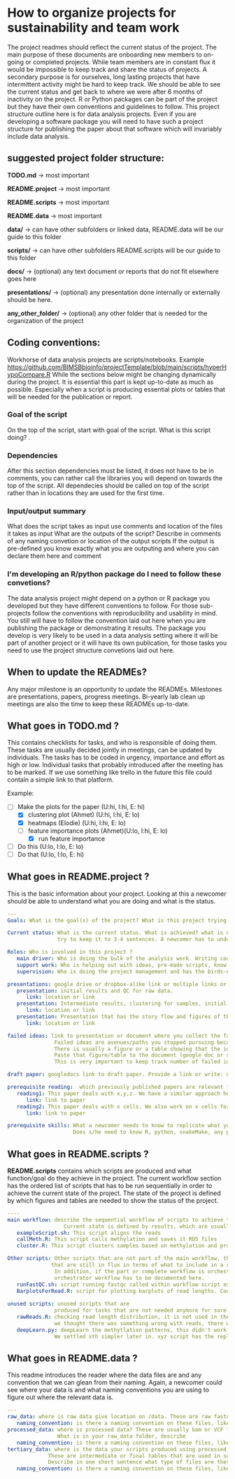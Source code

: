 # How to organize projects for sustainability and team work

The project readmes should reflect the current status of the project. The main purpose of these documents are onboarding new members to on-going or completed projects. While team members are in constant flux it would be impossible to keep track and share the status of projects. A secondary purpose is for ourselves, long lasting projects that have intermittent activity might be hard to keep track. We should be able to see the current status and get back to where we were after 6 months of inactivity on the project. R or Python packages can be part of the project but they have their own conventions and guidelines to follow. This project structure outline here is for data analysis projects. Even if you are developing a software package you will need to have such a project structure for publishing the paper about that software which will invariably include data analysis. 

## suggested project folder structure:

__TODO.md__ -> most important

__README.project__ → most important

__README.scripts__ → most important 

__README.data__ → most important 

__data/__ → can have other subfolders or linked data, README.data will be our guide to this folder

__scripts/__ → can have other subfolders README.scripts will be our guide to this folder

__docs/__ → (optional) any text document or reports that do not fit elsewhere goes here

__presentations/__  → (optional) any presentation done internally or externally should be here.

__any_other_folder/__  → (optional) any other folder that is needed for the organization of the project

## Coding conventions:
Workhorse of data analysis projects are scripts/notebooks. Example https://github.com/BIMSBbioinfo/projectTemplate/blob/main/scripts/hyperHypoCompare.R
While the sections below might be changing dynamically during the project. It is essential this part is kept up-to-date as much as possible. 
Especially when a script is producing essential plots or tables that will be needed for the publication or report. 

### Goal of the script
On the top of the script, start with goal of the script. What is this script doing? . 

### Dependencies
After this section dependencies must be listed, it does not have to be in comments, you can rather call the libraries you will depend on towards the top of the script. All dependecies should be called on top of the script rather than in locations they are used for the first time. 

### Input/output summary
What does the script takes as input use comments and location of the files it takes as input
What are the outputs of the script? Describe in comments of any naming convetion or location of the output scripts
If the output is pre-defined you know exactly what you are outputing and where you can declare them here and comment


### I'm developing an R/python package do I need to follow these convetions? 
The data analysis project might depend on a python or R package you developed but they have different conventions to follow. For those sub-projects follow the conventions with reproducibility and usability in mind. You still will have to follow the convention laid out here when you are publishing the package or demonstrating it results. The package you develop is very likely to be used in a data analysis setting where it will be part of another project or it will have its own publication, for those tasks you need to use the project structure convetions laid out here. 

## When to update the READMEs?
Any major milestone is an opportunity to update the READMEs. Milestones are presentations, papers, progress meetings. Bi-yearly lab clean up meetings are also the time to keep these READMEs up-to-date. 

## What goes in TODO.md ?
This contains checklists for tasks, and who is responsible of doing them. These tasks are usually decided jointly in meetings, can be updated by individuals. The tasks has to be coded in urgency, importance and effort as high or low. Individual tasks that probably introduced after the meeting has to be marked. If we use something like trello in the future this file could contain a simple link to that platform.

Example:

- [ ] Make the plots for the paper (U:hi, I:hi, E: hi)
   - [x] clustering plot (Ahmet) (U:hi, I:hi, E: lo)
   - [x] heatmaps (Elodie) (U:hi, I:hi, E: lo)
   - [ ] feature importance plots (Ahmet)(U:lo, I:hi, E: lo)
       - [x] run feature importance
- [ ] Do this (U:lo, I:lo, E: lo)
- [ ] Do that (U:lo, I:lo, E: hi)

## What goes in README.project ?
This is the basic information about your project. Looking at this a newcomer should be able to understand what you are doing and what is the status. 

```YAML
---
Goals: What is the goal(s) of the project? What is this project trying to do? A newcomer has to understand what you wrote here.

Current status: What is the current status. What is achieved? what is not still working. 
                try to keep it to 3-4 sentences. A newcomer has to understand what you wrote here.

Roles: Who is involved in this project ?
   main driver: Who is doing the bulk of the analysis work. Writing code, processing data?
   support work: Who is helping out with ideas, pre-made scripts, know-how or small custom analysis?
   supervision: Who is doing the project management and has the birds-eye view

presentations: google drive or dropbox-alike link or multiple links or locations of presentations on our servers
   presentation: initial results and QC for raw data. 
      link: location or link
   presentation: Intermediate results, clustering for samples, initial regression models for x,y,z
      link: location or link
   presentation: Presentation that has the story flow and figures of the paper
      link: location or link

failed ideas: link to presentation or document where you collect the failed ideas.
               Failed ideas are avenues/paths you stopped pursuing because it didn’t work. 
               There is usually a figure or a table showing that the idea is failed. 
               Paste that figure/table to the document (google doc or slides). 
               This is very important to keep track number of failed ideas are our KPI. Also we don’t retry them this way.

draft paper: googledocs link to draft paper. Provide a link or write: no link yet. if there is no link

prerequisite reading:  which previously published papers are relevant for this project? Do not list more than 5.
   reading1: This paper deals with x,y,z. We have a similar approach here. 
      link: link to paper
   reading2: This paper deals with x cells. We also work on x cells for this project. 
      link: link to paper

prerequisite skills: What a newcomer needs to know to replicate what you have done and improve it? 
                     Does s/he need to know R, python, snakeMake, any particular packages? 

```

## What goes in README.scripts ?
__README.scripts__ contains which scripts are produced and what function/goal do they achieve in the project. The current workflow section has the ordered list of scripts that has to be run sequentially in order to achieve the current state of the project. The state of the project is defined by which figures and tables are needed to show the status of the project.

```YAML
----
main workflow: describe the sequential workflow of scripts to achieve the current state of the project.
                  Current state is defined by results, which are usually tables and figures that will go into a paper or report. 
   exampleScript.sh: This script aligns the reads
   callMeth.R: This script calls methylation and saves it RDS files
   cluster.R: This script clusters samples based on methylation and produces heatmaps 

Other scripts: Other scripts that are not part of the main workflow, they produce results that we are not sure that are relevant or things
              that are still in flux in terms of what to include in a report or paper.
               In addition, if the part or complete workflow is orchestrated by a single script then every other script in that is called by
               orchestrator workflow has to be documented here.
   runFastQC.sh: script running fastqc called within workflow script exampleScript.sh
   BarplotsForRead.R: script for plotting barplots of read lengths. Could be part of supplementary, currently only needed for sanity check.
   
unused scripts: unused scripts that are 
               produced for tasks that are not needed anymore for sure or they explored an idea but wasn't interesting to follow up. 
   rawReads.R: checking read length distribution, it is not used in the paper. 
               we thought there was something wrong with reads, there wasn't. 
   deepLearn.py: deepLearn the methytlation patterns, this didn't work because there wasn't enough data.
               We settled sth simpler later in. xyz script has the replacement approach.

```

## What goes in README.data ?
This readme introduces the reader where the data files are and any convention that we can glean from their naming. 
Again, a newcomer could see where your data is and what naming conventions you are using to figure out where the relevant data is.

```YAML
---
raw_data: where is raw data give location on /data. These are raw fastq files usually. What is in your raw_data folder
   naming_convention: is there a naming convention on these files, like pre-defined prefix or suffix that can give us clues?
processed_data: where is processed data? These are usually bam or VCF files, or methylation call files, bigwig. 
                What is in your raw_data folder, describe
   naming_convention: is there a naming convention on these files, like pre-defined prefix or suffix that can give us clues?
tertiary_data: where is the data your scripts produced using processed_data or raw_data. 
             These are intermediate or final tables that are used in subsequent analysis or as supplementary material.
             Describe in one short sentence what type of files are these.
   naming_convention: is there a naming convention on these files, like pre-defined prefix or suffix that can give us clues?
```
